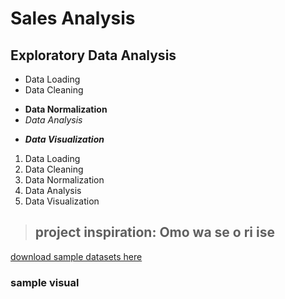 # Sales Analysis
## Exploratory Data Analysis
+ Data Loading
+ Data Cleaning
- **Data Normalization**
- _Data Analysis_
* **_Data Visualization_**

1. Data Loading
2. Data Cleaning
3. Data Normalization
4. Data Analysis
5. Data Visualization

> ## **project inspiration: Omo wa se o ri ise**

[download sample datasets here](https://docs.google.com/spreadsheets/d/1VpN3_Q8tSa7ShBELpWZTm8Hfqj0m-c2F/edit?usp=sharing&ouid=109025794460304882938&rtpof=true&sd=true)

### sample visual
